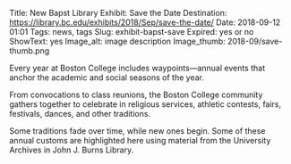 Title: New Bapst Library Exhibit: Save the Date
Destination: https://library.bc.edu/exhibits/2018/Sep/save-the-date/
Date: 2018-09-12 01:01 
Tags: news, tags 
Slug: exhibit-bapst-save 
Expired: yes or no
ShowText: yes
Image_alt: image description
Image_thumb: 2018-09/save-thumb.png

Every year at Boston College includes waypoints—annual events that anchor the academic and social seasons of the year.

From convocations to class reunions, the Boston College community gathers together to celebrate in religious services, athletic contests, fairs, festivals, dances, and other traditions.

Some traditions fade over time, while new ones begin. Some of these annual customs are highlighted here using material from the University Archives in John J. Burns Library.
